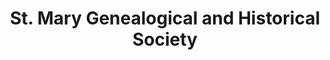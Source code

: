 ---
layout: repo
title: "St. Mary Genealogical and Historical Society"
id: 24866
permalink: repos/24866/
---